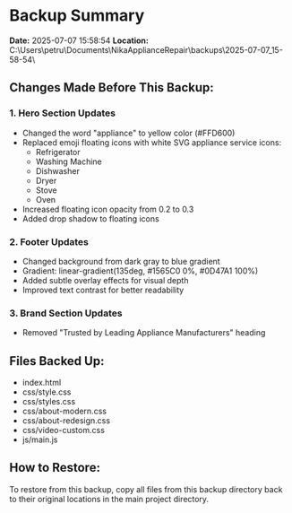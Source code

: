 # Backup Summary
**Date:** 2025-07-07 15:58:54
**Location:** C:\Users\petru\Documents\NikaApplianceRepair\backups\2025-07-07_15-58-54\

## Changes Made Before This Backup:

### 1. Hero Section Updates
- Changed the word "appliance" to yellow color (#FFD600)
- Replaced emoji floating icons with white SVG appliance service icons:
  - Refrigerator
  - Washing Machine
  - Dishwasher
  - Dryer
  - Stove
  - Oven
- Increased floating icon opacity from 0.2 to 0.3
- Added drop shadow to floating icons

### 2. Footer Updates
- Changed background from dark gray to blue gradient
- Gradient: linear-gradient(135deg, #1565C0 0%, #0D47A1 100%)
- Added subtle overlay effects for visual depth
- Improved text contrast for better readability

### 3. Brand Section Updates
- Removed "Trusted by Leading Appliance Manufacturers" heading

## Files Backed Up:
- index.html
- css/style.css
- css/styles.css
- css/about-modern.css
- css/about-redesign.css
- css/video-custom.css
- js/main.js

## How to Restore:
To restore from this backup, copy all files from this backup directory back to their original locations in the main project directory.